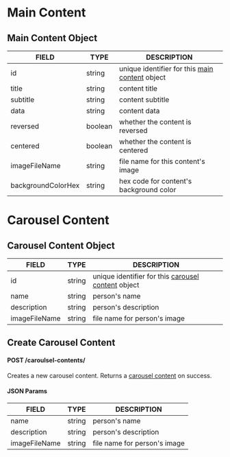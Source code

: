 # Main Content

## Main Content Object

| **FIELD**          | **TYPE** | **DESCRIPTION**                                                        |
|--------------------|----------|------------------------------------------------------------------------|
| id                 | string   | unique identifier for this [main content](#main-content-object) object |
| title              | string   | content title                                                          |
| subtitle           | string   | content subtitle                                                       |        
| data               | string   | content data                                                           |
| reversed           | boolean  | whether the content is reversed                                        |
| centered           | boolean  | whether the content is centered                                        |
| imageFileName      | string   | file name for this content's image                                     |
| backgroundColorHex | string   | hex code for content's background color                                |

# Carousel Content

## Carousel Content Object

| **FIELD**     | **TYPE** | **DESCRIPTION**                                                                |
|---------------|----------|--------------------------------------------------------------------------------|
| id            | string   | unique identifier for this [carousel content](#carousel-content-object) object |
| name          | string   | person's name                                                                  |
| description   | string   | person's description                                                           |
| imageFileName | string   | file name for person's image                                                   |

## Create Carousel Content
#### POST /caroulsel-contents/

Creates a new carousel content. Returns a [carousel content](#carousel-content-object) on success.

#### JSON Params

| **FIELD**     | **TYPE** | **DESCRIPTION**                                                                |
|---------------|----------|--------------------------------------------------------------------------------|
| name          | string   | person's name                                                                  |
| description   | string   | person's description                                                           |
| imageFileName | string   | file name for person's image                                                   |
